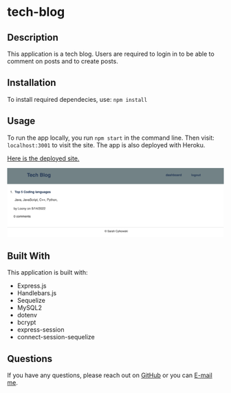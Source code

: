 # tech-blog

 ## Description
  This application is a tech blog.  Users are required to login in to be able to comment on posts and to create posts.

  ## Installation
  To install required dependecies, use: 
  `npm install` 

  ## Usage
  To run the app locally, you run
  `npm start`
  in the command line.  Then visit:
  `localhost:3001`
  to visit the site.  The app is also deployed with Heroku.

  <a href="https://arcane-anchorage-22836.herokuapp.com/">Here is the deployed site.</a>

  <img src="Example-app.png" alt="image of program running" width="1206" />
  

 ## Built With
 This application is built with: <br />
 * Express.js
 * Handlebars.js
 * Sequelize
 * MySQL2
 * dotenv
 * bcrypt
 * express-session
 * connect-session-sequelize

  ## Questions
  If you have any questions, please reach out on <a href="https://github.com/sacylkowski/">GitHub</a> or you can <a href="mailto:sacylkowski@gmail.com">E-mail me</a>.
